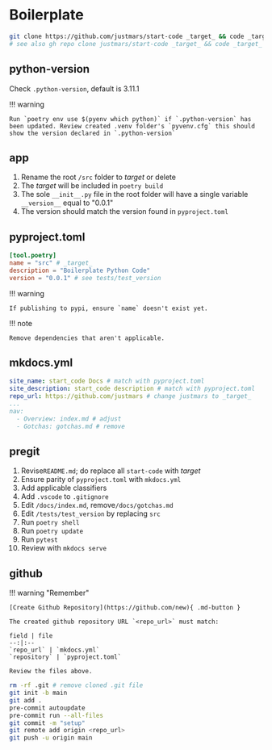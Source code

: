 # Boilerplate

```sh
git clone https://github.com/justmars/start-code _target_ && code _target_
# see also gh repo clone justmars/start-code _target_ && code _target_
```

## python-version

Check `.python-version`, default is 3.11.1

!!! warning

    Run `poetry env use $(pyenv which python)` if `.python-version` has been updated. Review created .venv folder's `pyvenv.cfg` this should show the version declared in `.python-version`

## app

1. Rename the root `/src` folder to _target_ or delete
2. The _target_ will be included in `poetry build`
3. The sole `__init__.py` file in the root folder will have a single variable `__version__` equal to "0.0.1"
4. The version should match the version found in `pyproject.toml`

## pyproject.toml

```toml
[tool.poetry]
name = "src" # _target_
description = "Boilerplate Python Code"
version = "0.0.1" # see tests/test_version
```

!!! warning

    If publishing to pypi, ensure `name` doesn't exist yet.

!!! note

    Remove dependencies that aren't applicable.

## mkdocs.yml

```yaml
site_name: start_code Docs # match with pyproject.toml
site_description: start_code description # match with pyproject.toml
repo_url: https://github.com/justmars # change justmars to _target_
...
nav:
  - Overview: index.md # adjust
  - Gotchas: gotchas.md # remove
```

## pregit

1. Revise`README.md`; do replace all `start-code` with _target_
2. Ensure parity of `pyproject.toml` with `mkdocs.yml`
3. Add applicable classifiers
4. Add `.vscode` to `.gitignore`
5. Edit `/docs/index.md`, remove`/docs/gotchas.md`
6. Edit `/tests/test_version` by replacing `src`
7. Run `poetry shell`
8. Run `poetry update`
9. Run `pytest`
10. Review with `mkdocs serve`

## github

!!! warning "Remember"

    [Create Github Repository](https://github.com/new){ .md-button }

    The created github repository URL `<repo_url>` must match:

    field | file
    --:|:--
    `repo_url` | `mkdocs.yml`
    `repository` | `pyproject.toml`

    Review the files above.

```sh
rm -rf .git # remove cloned .git file
git init -b main
git add .
pre-commit autoupdate
pre-commit run --all-files
git commit -m "setup"
git remote add origin <repo_url>
git push -u origin main
```
